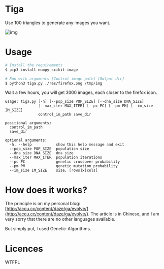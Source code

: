 # Tiga

Use 100 triangles to generate any images you want.

![img](./res/firefox_out.png)

# Usage

```sh
# Install the requirements
$ pip3 install numpy scikit-image

# Run with arguments [Control image path] [Output dir]
$ python3 tiga.py ./res/firefox.png /tmp/img
```

Wait a few hours, you will get 3000 images, each closer to the firefox icon.

```text
usage: tiga.py [-h] [--pop_size POP_SIZE] [--dna_size DNA_SIZE]
               [--max_iter MAX_ITER] [--pc PC] [--pm PM] [--im_size IM_SIZE]
               control_im_path save_dir

positional arguments:
  control_im_path
  save_dir

optional arguments:
  -h, --help           show this help message and exit
  --pop_size POP_SIZE  population size
  --dna_size DNA_SIZE  dna size
  --max_iter MAX_ITER  population iterations
  --pc PC              genetic crossover probability
  --pm PM              genetic mutation probability
  --im_size IM_SIZE    size, [rows]x[cols]
```

# How does it works?

The principle is on my personal blog: [http://accu.cc/content/daze/ga/evolve/](http://accu.cc/content/daze/ga/evolve/). The article is in Chinese, and I am very sorry that there are no other languages available.

But simply put, I used Genetic-Algorithms.

# Licences

WTFPL
